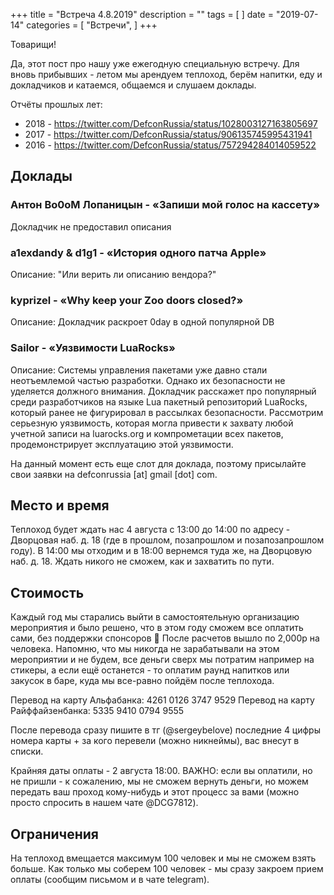 +++
title = "Встреча 4.8.2019"
description = ""
tags = [
]
date = "2019-07-14"
categories = [
    "Встречи",
]
+++

Товарищи! 

Да, этот пост про нашу уже ежегодную специальную встречу. Для вновь прибывших - летом мы арендуем теплоход, берём напитки, еду и докладчиков и катаемся, общаемся и слушаем доклады.


<!--more-->

Отчёты прошлых лет:

- 2018 - https://twitter.com/DefconRussia/status/1028003127163805697
- 2017 - https://twitter.com/DefconRussia/status/906135745995431941
- 2016 - https://twitter.com/DefconRussia/status/757294284014059522

## Доклады

### Антон Bo0oM Лопаницын - «Запиши мой голос на кассету»

Докладчик не предоставил описания

### a1exdandy & d1g1 - «История одного патча Apple»

Описание: "Или верить ли описанию вендора?"

### kyprizel - «Why keep your Zoo doors closed?»

Описание: Докладчик раскроет 0day в одной популярной DB

### Sailor - «Уязвимости LuaRocks»

Описание: Системы управления пакетами уже давно стали неотъемлемой частью разработки. Однако их безопасности не уделяется должного внимания. Докладчик расскажет про популярный среди разработчиков на языке Lua пакетный репозиторий LuaRocks, который ранее не фигурировал в рассылках безопасности. Рассмотрим серьезную уязвимость, которая могла привести к захвату любой учетной записи на luarocks.org и компрометации всех пакетов, продемонстрирует эксплуатацию этой уязвимости.


На данный момент есть еще слот для доклада, поэтому присылайте свои заявки на defconrussia [at] gmail [dot] com.

## Место и время

Теплоход будет ждать нас 4 августа с 13:00 до 14:00 по адресу - Дворцовая наб. д. 18 (где в прошлом, позапрошлом  и позапозапрошлом году). В 14:00 мы отходим и в 18:00 вернемся туда же, на Дворцовую наб. д. 18. Ждать никого не сможем, как и захватить по пути.

## Стоимость

Каждый год мы старались выйти в самостоятельную организацию мероприятия и было решено, что в этом году сможем все оплатить сами, без поддержки спонсоров 🙂 После расчетов вышло по 2,000р на человека. Напомню, что мы никогда не зарабатывали на этом мероприятии и не будем, все деньги сверх мы потратим например на стикеры, а если ещё останется - то оплатим раунд напитков или закусок в баре, куда мы все-равно пойдём после теплохода.

Перевод на карту Альфабанка: 4261 0126 3747 9529
Перевод на карту Райффайзенбанка: 5335 9410 0794 9555

После перевода сразу пишите в тг (@sergeybelove) последние 4 цифры номера карты + за кого перевели (можно никнеймы), вас внесут в списки.

Крайняя даты оплаты - 2 августа 18:00. ВАЖНО: если вы оплатили, но не пришли - к сожалению, мы не сможем вернуть деньги, но можем передать ваш проход кому-нибудь и этот процесс за вами (можно просто спросить в нашем чате @DCG7812).

## Ограничения

На теплоход вмещается максимум 100 человек и мы не сможем взять больше. Как только мы соберем 100 человек - мы сразу закроем прием оплаты (сообщим письмом и в чате telegram).